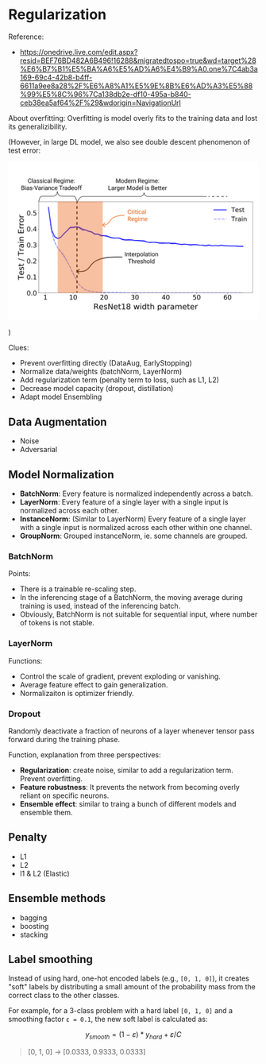 # Regularization

Reference: 
- https://onedrive.live.com/edit.aspx?resid=BEF76BD482A6B496!16288&migratedtospo=true&wd=target%28%E6%B7%B1%E5%BA%A6%E5%AD%A6%E4%B9%A0.one%7C4ab3a169-69c4-42b8-b4ff-6611a9ee8a28%2F%E6%A8%A1%E5%9E%8B%E6%AD%A3%E5%88%99%E5%8C%96%7Ca138db2e-df10-495a-b840-ceb38ea5af64%2F%29&wdorigin=NavigationUrl


About overfitting:
Overfitting is model overly fits to the training data and lost its generalizibility. 

(However, in large DL model, we also see double descent phenomenon of test error:

![Double Descent](./images/double_descent.png)

)

Clues:
- Prevent overfitting directly (DataAug, EarlyStopping)
- Normalize data/weights (batchNorm, LayerNorm)
- Add regularization term (penalty term to loss, such as L1, L2)
- Decrease model capacity (dropout, distillation)
- Adapt model Ensembling


## Data Augmentation
- Noise
- Adversarial

## Model Normalization

- **BatchNorm**: Every feature is normalized independently across a batch.
- **LayerNorm**: Every feature of a single layer with a single input is normalized across each other.
- **InstanceNorm**: (Similar to LayerNorm) Every feature of a single layer with a single input is normalized across each other within one channel.
- **GroupNorm**: Grouped instanceNorm, ie. some channels are grouped.

### BatchNorm

Points:
- There is a trainable re-scaling step. 
- In the inferencing stage of a BatchNorm, the moving average during training is used, instead of the inferencing batch.
- Obviously, BatchNorm is not suitable for sequential input, where number of tokens is not stable. 

### LayerNorm
Functions:
- Control the scale of gradient, prevent exploding or vanishing.
- Average feature effect to gain generalization.
- Normalizaiton is optimizer friendly.

### Dropout

Randomly deactivate a fraction of neurons of a layer whenever tensor pass forward during the training phase.

Function, explanation from three perspectives:
- **Regularization**: create noise, similar to add a regularization term. Prevent overfitting. 
- **Feature robustness**: It prevents the network from becoming overly reliant on specific neurons.
- **Ensemble effect**: similar to traing a bunch of different models and ensemble them. 

## Penalty
- L1
- L2
- l1 & L2 (Elastic)

## Ensemble methods
- bagging
- boosting
- stacking

## Label smoothing

Instead of using hard, one-hot encoded labels (e.g., `[0, 1, 0]`), it creates "soft" labels by distributing a small amount of the probability mass from the correct class to the other classes. 

For example, for a 3-class problem with a hard label `[0, 1, 0]` and a smoothing factor `ε = 0.1`, the new soft label is calculated as:

$$
y_{smooth} = (1 - ε) * y_{hard} + ε / C
$$


> [0, 1, 0] -> [0.0333, 0.9333, 0.0333]


